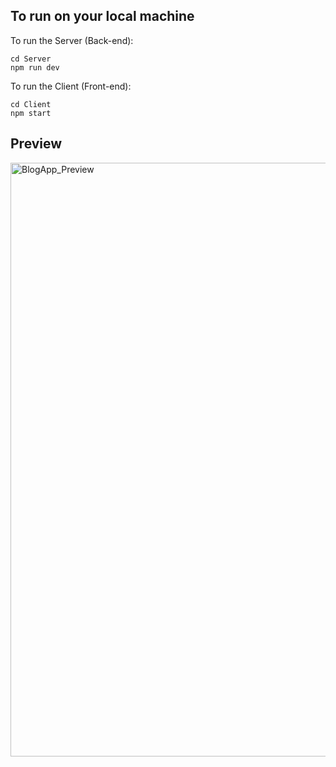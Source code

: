 
## To run on your local machine

To run the Server (Back-end):
```
cd Server
npm run dev
```

To run the Client (Front-end):
```
cd Client
npm start
```

## Preview
<img width="950" alt="BlogApp_Preview" src="https://user-images.githubusercontent.com/76413679/172229069-b7066ae4-fd60-4b4c-b90c-74a367b72735.png">
